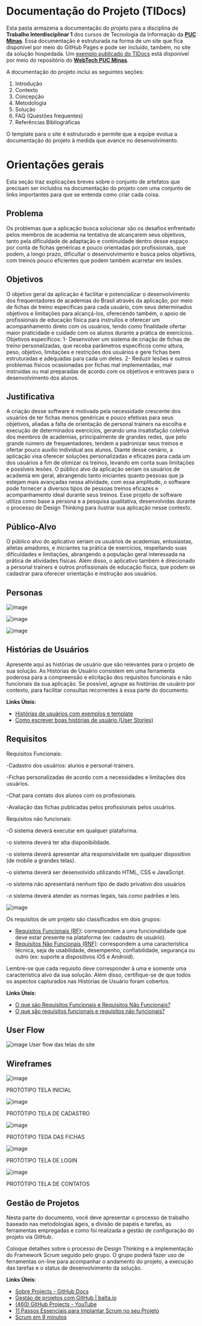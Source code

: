 # Documentação do Projeto (TIDocs)

Esta pasta armazena a documentação do projeto para a disciplina de **Trabalho Interdisciplinar 1** dos cursos de Tecnologia da Informação da **[PUC Minas](https://pucminas.br)**. Essa documentação é estruturada na forma de um site que fica disponível por meio do GitHub Pages e pode ser incluído, também, no site da solução hospedada. Um [exemplo publicado do TIDocs](https://webtech-puc-minas.github.io/ti1-template/) está disponível por meio do repositório do **[WebTech PUC Minas](https://github.com/webtech-pucminas)**.

A documentação do projeto inclui as seguintes seções:

1. Introdução
2. Contexto
3. Concepção
4. Metodologia
5. Solução
6. FAQ (Questões frequentes)
7. Referências Bibliográficas

O template para o site é estruturado e permite que a equipe evolua a documentação do projeto à medida que avance no desenvolvimento.

# Orientações gerais

Esta seção traz explicações breves sobre o conjunto de artefatos que precisam ser incluídos na documentação do projeto com uma conjunto de links importantes para que se entenda como criar cada coisa. 

## Problema

Os problemas que a aplicação busca solucionar são os desafios enfrentado pelos membros de academia na tentativa de alcançarem seus objetivos, tanto pela dificuldade de adaptação e continuidade dentro desse espaço por conta de fichas genéricas e pouco orientadas por profissionais, que podem, a longo prazo, dificultar o desenvolvimento e busca pelos objetivos, com treinos pouco eficientes que podem também acarretar em lesões.

## Objetivos

O objetivo geral da aplicação é facilitar e potencializar o desenvolvimento dos frequentadores de academias do Brasil através da aplicação, por meio de fichas de treino específicas para cada usuário, com seus determinados objetivos e limitações para alcançá-los, oferecendo também, o apoio de profissionais de educação física para instruílos e oferecer um acompanhamento direto com os usuários, tendo como finalidade ofertar maior praticidade e cuidado com os alunos durante a prática de exercícios.
Objetivos específicos:
1- Desenvolver um sistema de criação de fichas de treino personalizadas, que receba parâmetros específicos como altura, peso, objetivo, limitações e restrições dos usuários e gere fichas bem estruturadas e adequadas para cada um deles.
2- Reduzir lesões e outros problemas físicos ocasionadas por fichas mal implementadas, mal instruidas ou mal preparadas de acordo com os objetivos e entraves para o desenvolvimento dos alunos.

## Justificativa

A criação desse software é motivada pela necessidade crescente dos usuários de ter fichas menos genéricas e pouco efetivas para seus objetivos, aliadas a falta de orientação de personal trainers na escolha e execução de determinados exercícios, gerando uma insatisfação coletiva dos membros de academias, principalmente de grandes redes, que pelo grande número de frequentadores, tendem a padronizar seus treinos e ofertar pouco auxílio individual aos alunos.
Diante desse cenário, a aplicação visa oferecer soluções personalizadas e eficazes para cada um dos usuários a fim de otimizar os treinos, levando em conta suas limitações e possíveis lesões.
O público alvo da aplicação seriam os usuários de academia em geral, abrangendo tanto iniciantes quanto pessoas que ja estejam mais avançadas nessa atividade, com essa amplitude, o software pode fornecer a diversos tipos de pessoas treinos eficazes e acompanhamento ideal durante seus treinos.
Esse projeto de software utiliza como base a persona e a pesquisa qualitativa, desenvolvidas durante o processo de Design Thinking para ilustrar sua aplicação nesse contexto.




## Público-Alvo

O público alvo do aplicativo seriam os usuários de academias, entusiastas, atletas amadores, e iniciantes na prática de exercícios, respeitando suas dificuldades e limitações, abrangendo a população geral interessada na prática de atividades físicas. Além disso, o aplicativo também é direcionado a personal trainers e outros profissionais de educação física, que podem se cadastrar para oferecer orientação e instrução aos usuários.


## Personas


![image](https://github.com/ICEI-PUC-Minas-PMGES-TI/pmg-es-2024-1-ti1-2010200-easy-training/assets/161259842/79308f4b-2d03-4f77-8a35-11de628db135)

![image](https://github.com/ICEI-PUC-Minas-PMGES-TI/pmg-es-2024-1-ti1-2010200-easy-training/assets/161259842/af5c209f-58ac-49b0-9e94-6254f2ccf658)

![image](https://github.com/ICEI-PUC-Minas-PMGES-TI/pmg-es-2024-1-ti1-2010200-easy-training/assets/161259842/ad86a77c-8a40-44cc-81b6-57d3ef765988)



## Histórias de Usuários

Apresente aqui as histórias de usuário que são relevantes para o projeto de sua solução. As Histórias de Usuário consistem em uma ferramenta poderosa para a compreensão e elicitação dos requisitos funcionais e não funcionais da sua aplicação. Se possível, agrupe as histórias de usuário por contexto, para facilitar consultas recorrentes à essa parte do documento.

**Links Úteis**:

- [Histórias de usuários com exemplos e template](https://www.atlassian.com/br/agile/project-management/user-stories)
- [Como escrever boas histórias de usuário (User Stories)](https://medium.com/vertice/como-escrever-boas-users-stories-hist%C3%B3rias-de-usu%C3%A1rios-b29c75043fac)

## Requisitos

Requisitos Funcionais:

-Cadastro dos usuários: alunos e personal-trainers.

-Fichas personalizadas de acordo com a necessidades e limitações dos usuários.

-Chat para contato dos alunos com os profissionais.

-Avaliação das fichas publicadas pelos profissionais pelos usuários.


Requisitos não funcionais:


-O sistema deverá executar em qualquer plataforma.

-o sistema deverá ter alta disponibilidade.

-o sistema deverá apresentar alta responsividade em qualquer dispositivo (de mobile a grandes telas).

-o sistema deverá ser desenvolvido utilizando HTML, CSS e JavaScript.

-o sistema não apresentará nenhum tipo de dado privativo dos usuários

-o sistema deverá atender as normas legais, tais como padrões e leis.

![image](https://github.com/ICEI-PUC-Minas-PMGES-TI/pmg-es-2024-1-ti1-2010200-easy-training/assets/162399153/7a80df4d-68ff-400d-87aa-f52722d29960)


Os requisitos de um projeto são classificados em dois grupos:

- [Requisitos Funcionais (RF)](https://pt.wikipedia.org/wiki/Requisito_funcional):
  correspondem a uma funcionalidade que deve estar presente na plataforma (ex: cadastro de usuário).
- [Requisitos Não Funcionais (RNF)](https://pt.wikipedia.org/wiki/Requisito_n%C3%A3o_funcional):
  correspondem a uma característica técnica, seja de usabilidade, desempenho, confiabilidade, segurança ou outro (ex: suporte a dispositivos iOS e Android).

Lembre-se que cada requisito deve corresponder à uma e somente uma característica alvo da sua solução. Além disso, certifique-se de que todos os aspectos capturados nas Histórias de Usuário foram cobertos.

**Links Úteis**:

- [O que são Requisitos Funcionais e Requisitos Não Funcionais?](https://codificar.com.br/requisitos-funcionais-nao-funcionais/)
- [O que são requisitos funcionais e requisitos não funcionais?](https://analisederequisitos.com.br/requisitos-funcionais-e-requisitos-nao-funcionais-o-que-sao/)

## User Flow

![image](https://github.com/ICEI-PUC-Minas-PMGES-TI/pmg-es-2024-1-ti1-2010200-easy-training/assets/161259842/d044ffa3-6296-4355-a9b1-90d5b29f3905)
User flow das telas do site 



## Wireframes


![image](https://github.com/ICEI-PUC-Minas-PMGES-TI/pmg-es-2024-1-ti1-2010200-easy-training/assets/161259842/377db988-60f0-4d9c-8f86-a07def1f5bea)

PROTÓTIPO TELA INICIAL

![image](https://github.com/ICEI-PUC-Minas-PMGES-TI/pmg-es-2024-1-ti1-2010200-easy-training/assets/161259842/4c70e720-f19c-42a2-b819-bd67e77ea999)

PROTÓTIPO TELA DE CADASTRO 

![image](https://github.com/ICEI-PUC-Minas-PMGES-TI/pmg-es-2024-1-ti1-2010200-easy-training/assets/161259842/c8f79ce2-c418-4348-abd3-df24ab21c2af)

PROTÓTIPO TEDA DAS FICHAS

![image](https://github.com/ICEI-PUC-Minas-PMGES-TI/pmg-es-2024-1-ti1-2010200-easy-training/assets/161259842/80e2c676-00c6-4abb-b8ba-4eaa5845a152)

PROTÓTIPO TELA DE LOGIN

![image](https://github.com/ICEI-PUC-Minas-PMGES-TI/pmg-es-2024-1-ti1-2010200-easy-training/assets/161259842/49084808-d91e-4987-8139-187d8661948a)

PROTÓTIPO TELA DE CONTATOS



## Gestão de Projetos

 Nesta parte do documento, você deve apresentar  o processo de trabalho baseado nas metodologias ágeis, a divisão de papéis e tarefas, as ferramentas empregadas e como foi realizada a gestão de configuração do projeto via GitHub.

Coloque detalhes sobre o processo de Design Thinking e a implementação do Framework Scrum seguido pelo grupo. O grupo poderá fazer uso de ferramentas on-line para acompanhar o andamento do projeto, a execução das tarefas e o status de desenvolvimento da solução.

**Links Úteis**:

- [Sobre Projects - GitHub Docs](https://docs.github.com/pt/issues/planning-and-tracking-with-projects/learning-about-projects/about-projects)
- [Gestão de projetos com GitHub | balta.io](https://balta.io/blog/gestao-de-projetos-com-github)
- [(460) GitHub Projects - YouTube](https://www.youtube.com/playlist?list=PLiO7XHcmTsldZR93nkTFmmWbCEVF_8F5H)
- [11 Passos Essenciais para Implantar Scrum no seu Projeto](https://mindmaster.com.br/scrum-11-passos/)
- [Scrum em 9 minutos](https://www.youtube.com/watch?v=XfvQWnRgxG0)
